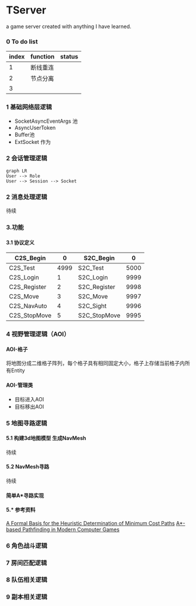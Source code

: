 TServer
=========
a game server created with anything I have learned.

### 0 To do list

| index | function | status |
| ----- | -------- | ------ |
| 1     | 断线重连 |        |
| 2     | 节点分离 |        |
| 3     |          |        |

### 1 基础网络层逻辑
* SocketAsyncEventArgs 池
* AsyncUserToken
* Buffer池
* ExtSocket 作为
### 2 会话管理逻辑
```mermaid
graph LR
User --> Role
User --> Session --> Socket
```
### 2 消息处理逻辑

待续

### 3.功能
#### 3.1 协议定义

| C2S_Begin    | 0    | S2C_Begin    | 0    |
| ------------ | ---- | ------------ | ---- |
| C2S_Test     | 4999 | S2C_Test     | 5000 |
| C2S_Login    | 1    | S2C_Login    | 9999 |
| C2S_Register | 2    | S2C_Register | 9998 |
| C2S_Move     | 3    | S2C_Move     | 9997 |
| C2S_NavAuto  | 4    | S2C_Sight    | 9996 |
| C2S_StopMove | 5    | S2C_StopMove | 9995 |

### 4 视野管理逻辑（AOI）
#### AOI-格子
将地图分成二维格子阵列，每个格子具有相同固定大小，格子上存储当前格子内所有Entity
#### AOI-管理类
* 目标进入AOI
* 目标移出AOI
### 5 地图寻路逻辑

#### 5.1 构建3d地图模型 生成NavMesh

待续

#### 5.2 NavMesh寻路

待续

#### 简单A*寻路实现

#### 5.* 参考资料

[A Formal Basis for the Heuristic Determination of Minimum Cost Paths](https://www.cs.auckland.ac.nz/compsci767s2c/projectReportExamples.d/astarNilsson.pdf)
[A*-based Pathfinding in Modern Computer Games](https://www.researchgate.net/profile/Xiao_Cui7/publication/267809499_A-based_Pathfinding_in_Modern_Computer_Games/links/54fd73740cf270426d125adc.pdf)

### 6 角色战斗逻辑
### 7 房间匹配逻辑
### 8 队伍相关逻辑
### 9 副本相关逻辑

